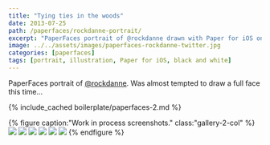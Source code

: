 ```yaml
---
title: "Tying ties in the woods"
date: 2013-07-25
path: /paperfaces/rockdanne-portrait/
excerpt: "PaperFaces portrait of @rockdanne drawn with Paper for iOS on an iPad."
image: ../../assets/images/paperfaces-rockdanne-twitter.jpg
categories: [paperfaces]
tags: [portrait, illustration, Paper for iOS, black and white]
---
```


PaperFaces portrait of [@rockdanne](https://twitter.com/rockdanne). Was almost tempted to draw a full face this time…

{% include_cached boilerplate/paperfaces-2.md %}

{% figure caption:"Work in process screenshots." class:"gallery-2-col" %}
[![](../../assets/images/paperfaces-rockdanne-process-1-600.jpg)](../../assets/images/paperfaces-rockdanne-process-1-lg.jpg)
[![](../../assets/images/paperfaces-rockdanne-process-2-600.jpg)](../../assets/images/paperfaces-rockdanne-process-2-lg.jpg)
[![](../../assets/images/paperfaces-rockdanne-process-3-600.jpg)](../../assets/images/paperfaces-rockdanne-process-3-lg.jpg)
[![](../../assets/images/paperfaces-rockdanne-process-4-600.jpg)](../../assets/images/paperfaces-rockdanne-process-4-lg.jpg)
[![](../../assets/images/paperfaces-rockdanne-process-5-600.jpg)](../../assets/images/paperfaces-rockdanne-process-5-lg.jpg)
[![](../../assets/images/paperfaces-rockdanne-process-6-600.jpg)](../../assets/images/paperfaces-rockdanne-process-6-lg.jpg)
{% endfigure %}
